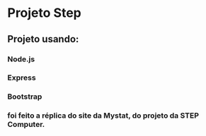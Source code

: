 
# Projeto Step

## Projeto usando:
### Node.js
### Express
### Bootstrap

### foi feito a réplica do site da Mystat, do projeto da STEP Computer.

